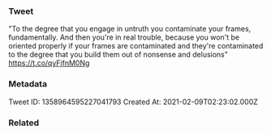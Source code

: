 ### Tweet
"To the degree that you engage in untruth you contaminate your frames, fundamentally. And then you're in real trouble, because you won't be oriented properly if your frames are contaminated and they're contaminated to the degree that you build them out of nonsense and delusions" https://t.co/qyFjfnM0Ng

### Metadata
Tweet ID: 1358964595227041793
Created At: 2021-02-09T02:23:02.000Z

### Related


